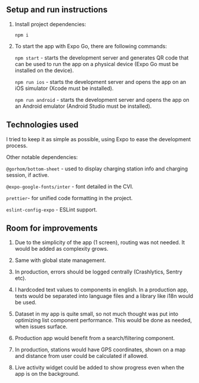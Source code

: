 ## Setup and run instructions

1. Install project dependencies:

    `npm i`

2. To start the app with Expo Go, there are following commands:

    `npm start` - starts the development server and generates QR code that can be used to run the app on a physical device (Expo Go must be installed on the device).

    `npm run ios` - starts the development server and opens the app on an iOS simulator (Xcode must be installed).

    `npm run android` - starts the development server and opens the app on an Android emulator (Android Studio must be installed).

## Technologies used

I tried to keep it as simple as possible, using Expo to ease the development process.

Other notable dependencies:

`@gorhom/bottom-sheet` - used to display charging station info and charging session, if active.

`@expo-google-fonts/inter` - font detailed in the CVI.

`prettier`- for unified code formatting in the project.

`eslint-config-expo` - ESLint support.

## Room for improvements

1. Due to the simplicity of the app (1 screen), routing was not needed. It would be added as complexity grows.

2. Same with global state management.

3. In production, errors should be logged centrally (Crashlytics, Sentry etc).

4. I hardcoded text values to components in english. In a production app, texts would be separated into language files and a library like i18n would be used.

5. Dataset in my app is quite small, so not much thought was put into optimizing list component performance. This would be done as needed, when issues surface.

6. Production app would benefit from a search/filtering component.

7. In production, stations would have GPS coordinates, shown on a map and distance from user could be calculated if allowed.

8. Live activity widget could be added to show progress even when the app is on the background.
